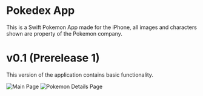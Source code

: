 # Pokedex App
This is a Swift Pokemon App made for the iPhone, all images and characters shown are property of the Pokemon company.

# v0.1 (Prerelease 1)
This version of the application contains basic functionality.

![Main Page](https://imgur.com/Uvp1U4T.png)
![Pokemon Details Page](https://imgur.com/26pr9Gn.png)


